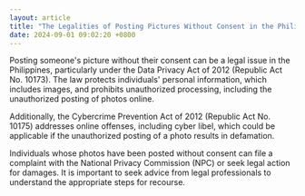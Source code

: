 ```yaml
---
layout: article
title: "The Legalities of Posting Pictures Without Consent in the Philippines"
date: 2024-09-01 09:02:20 +0800
---
```


<p>Posting someone&#39;s picture without their consent can be a legal issue in the Philippines, particularly under the Data Privacy Act of 2012 (Republic Act No. 10173). The law protects individuals&#39; personal information, which includes images, and prohibits unauthorized processing, including the unauthorized posting of photos online.</p><p>Additionally, the Cybercrime Prevention Act of 2012 (Republic Act No. 10175) addresses online offenses, including cyber libel, which could be applicable if the unauthorized posting of a photo results in defamation.</p><p>Individuals whose photos have been posted without consent can file a complaint with the National Privacy Commission (NPC) or seek legal action for damages. It is important to seek advice from legal professionals to understand the appropriate steps for recourse.</p>
